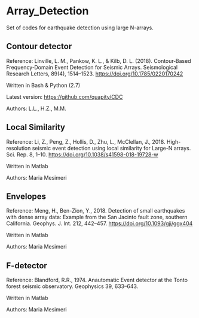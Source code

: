 # Array_Detection

Set of codes for earthquake detection using large N-arrays. 

## Contour detector
Reference: Linville, L. M., Pankow, K. L., & Kilb, D. L. (2018). Contour‐Based Frequency‐Domain Event Detection for Seismic Arrays. Seismological Research Letters, 89(4), 1514–1523. https://doi.org/10.1785/0220170242

Written in Bash & Python (2.7)

Latest version: https://github.com/quapity/CDC

Authors: L.L., H.Z., M.M.

## Local Similarity
Reference: Li, Z., Peng, Z., Hollis, D., Zhu, L., McClellan, J., 2018. High-resolution seismic event detection using local similarity for Large-N arrays. Sci. Rep. 8, 1–10. https://doi.org/10.1038/s41598-018-19728-w

Written in Matlab

Authors: Maria Mesimeri

## Envelopes
Reference: Meng, H., Ben-Zion, Y., 2018. Detection of small earthquakes with dense array data: Example from the San Jacinto fault zone, southern California. Geophys. J. Int. 212, 442–457. https://doi.org/10.1093/gji/ggx404

Written in Matlab

Authors: Maria Mesimeri

## F-detector
Reference: Blandford, R.R., 1974. Anautomatic Event detector at the Tonto forest seismic observatory. Geophysics 39, 633–643.

Written in Matlab

Authors: Maria Mesimeri
